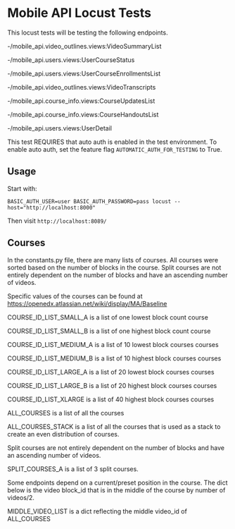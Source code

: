 Mobile API Locust Tests
============

This locust tests will be testing the following endpoints.

-/mobile_api.video_outlines.views:VideoSummaryList

-/mobile_api.users.views:UserCourseStatus

-/mobile_api.users.views:UserCourseEnrollmentsList

-/mobile_api.video_outlines.views:VideoTranscripts

-/mobile_api.course_info.views:CourseUpdatesList

-/mobile_api.course_info.views:CourseHandoutsList

-/mobile_api.users.views:UserDetail



This test REQUIRES that auto auth is enabled in the test environment.
To enable auto auth, set the feature flag `AUTOMATIC_AUTH_FOR_TESTING` to True.


Usage
---------------

Start with:

`BASIC_AUTH_USER=user BASIC_AUTH_PASSWORD=pass locust --host="http://localhost:8000"`

Then visit `http://localhost:8089/`

Courses
---------------

In the constants.py file, there are many lists of courses. All courses were
sorted based on the number of blocks in the course. Split courses are not
entirely dependent on the number of blocks and have an ascending number of 
videos.

Specific values of the courses can be found at
https://openedx.atlassian.net/wiki/display/MA/Baseline

COURSE_ID_LIST_SMALL_A is a list of one lowest block count course

COURSE_ID_LIST_SMALL_B is a list of one highest block count course

COURSE_ID_LIST_MEDIUM_A is a list of 10 lowest block courses courses

COURSE_ID_LIST_MEDIUM_B is a list of 10 highest block courses courses

COURSE_ID_LIST_LARGE_A is a list of 20 lowest block courses courses

COURSE_ID_LIST_LARGE_B is a list of 20 highest block courses courses

COURSE_ID_LIST_XLARGE is a list of 40 highest block courses courses

ALL_COURSES is a list of all the courses

ALL_COURSES_STACK is a list of all the courses that is used as a stack to create
an even distribution of courses. 

Split courses are not entirely dependent on the number of blocks and have an
ascending number of videos.

SPLIT_COURSES_A is a list of 3 split courses. 

Some endpoints depend on a current/preset position in the course. The dict below
is the video block_id that is in the middle of the course by number of videos/2. 

MIDDLE_VIDEO_LIST is a dict reflecting the middle video_id of ALL_COURSES
